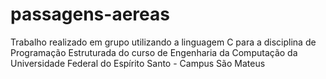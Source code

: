 # passagens-aereas
Trabalho realizado em grupo utilizando a linguagem C para a disciplina de Programação Estruturada do curso de Engenharia da Computação da Universidade Federal do Espírito Santo - Campus São Mateus
